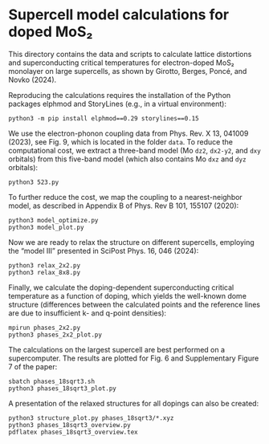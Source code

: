 # Supercell model calculations for doped MoS₂

This directory contains the data and scripts to calculate lattice distortions
and superconducting critical temperatures for electron-doped MoS₂ monolayer on
large supercells, as shown by Girotto, Berges, Poncé, and Novko (2024).

Reproducing the calculations requires the installation of the Python packages
elphmod and StoryLines (e.g., in a virtual environment):

    python3 -m pip install elphmod==0.29 storylines==0.15

We use the electron-phonon coupling data from Phys. Rev. X 13, 041009 (2023),
see Fig. 9, which is located in the folder `data`. To reduce the computational
cost, we extract a three-band model (Mo `dz2`, `dx2-y2`, and `dxy` orbitals)
from this five-band model (which also contains Mo `dxz` and `dyz` orbitals):

    python3 523.py

To further reduce the cost, we map the coupling to a nearest-neighbor model, as
described in Appendix B of Phys. Rev B 101, 155107 (2020):

    python3 model_optimize.py
    python3 model_plot.py

Now we are ready to relax the structure on different supercells, employing the
“model III” presented in SciPost Phys. 16, 046 (2024):

    python3 relax_2x2.py
    python3 relax_8x8.py

Finally, we calculate the doping-dependent superconducting critical temperature
as a function of doping, which yields the well-known dome structure (differences
between the calculated points and the reference lines are due to insufficient k-
and q-point densities):

    mpirun phases_2x2.py
    python3 phases_2x2_plot.py

The calculations on the largest supercell are best performed on a supercomputer.
The results are plotted for Fig. 6 and Supplementary Figure 7 of the paper:

    sbatch phases_18sqrt3.sh
    python3 phases_18sqrt3_plot.py

A presentation of the relaxed structures for all dopings can also be created:

    python3 structure_plot.py phases_18sqrt3/*.xyz
    python3 phases_18sqrt3_overview.py
    pdflatex phases_18sqrt3_overview.tex
